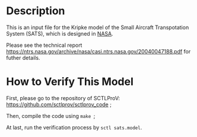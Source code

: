 # Description

This is an input file for the Kripke model of the Small Aircraft Transpotation System (SATS), which is designed in [NASA](https://www.nasa.gov/).

Please see the technical report https://ntrs.nasa.gov/archive/nasa/casi.ntrs.nasa.gov/20040047188.pdf for futher details.

# How to Verify This Model

First, please go to the repository of SCTLProV: https://github.com/sctlprov/sctlprov_code ;

Then, compile the code using `make `;

At last, run the verification process by `sctl sats.model`.